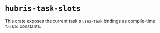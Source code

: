 # `hubris-task-slots`

This crate exposes the current task's `uses-task` bindings as compile-time
`TaskId` constants.
